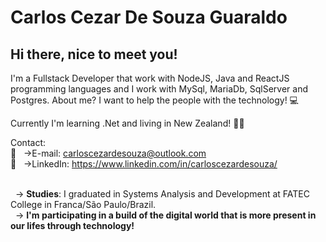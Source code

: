 # Carlos Cezar De Souza Guaraldo

 ## Hi there, nice to meet you!
 I'm a Fullstack Developer that work with NodeJS, Java and ReactJS programming languages and I work with MySql, MariaDb, SqlServer and Postgres. About me? I want to help the people with the technology! :computer:
 
 Currently I'm learning .Net and living in New Zealand! :rocket::kiwi_fruit:

 Contact:
 <br/> :email: &nbsp; ->E-mail: carloscezardesouza@outlook.com
 <br/> :link: &nbsp; ->LinkedIn: https://www.linkedin.com/in/carloscezardesouza/
 
 <br/> &nbsp; -> **Studies**: I graduated in Systems Analysis and Development at FATEC College in Franca/São Paulo/Brazil.
 <br/> &nbsp; -> **I'm participating in a build of the digital world that is more present in our lifes through technology!**
